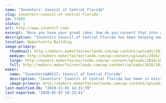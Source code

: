 ```yaml
---
name: "Inventors' Council of Central Florida"
slug: inventors-council-of-central-florida
id: 37085
status: 1
url: http://www.inventcf.com/
excerpt: "Once you have your great idea, how do you convert that into a product?  Inventors' Council of Central Florida offers free guidance to help you navigate the product development world.  Participate in market surveys which will define future products and WIN PRIZES.  Come to one of our meetings on the first Saturday of each month."
description: "Inventors Council of Central Florida has been helping new inventors for over 42 years.  Once you have your great idea, how do you convert that into a product?  ICCF offers free guidance to help you navigate the product development world.  Come to one of our meetings on the first Saturday of each month at FamiLAB in Longwood or the National Entrepreneur's Center in Orlando Fashion Square."
location: Opportunity Building
image-primary:
  thumbnail: http://makers.makerfaireorlando.com/wp-content/uploads/2016/10/ICCF-Poster-48x24-1.jpg
  medium: http://makers.makerfaireorlando.com/wp-content/uploads/2016/10/ICCF-Poster-48x24-1.jpg
  large: http://makers.makerfaireorlando.com/wp-content/uploads/2016/10/ICCF-Poster-48x24-1.jpg
  full: http://makers.makerfaireorlando.com/wp-content/uploads/2016/10/ICCF-Poster-48x24-1.jpg
maker:
  name: "Inventors&#8217; Council of Central Florida"
  description: "Inventors' Council of Central Florida has been in existence for over 40 years.  We offer free information and support to inventors of all ages to help them determine the next step in the development of their ideas."
  image-primary: http://makers.makerfaireorlando.com/wp-content/uploads/2015/05/20140914-023-OMF-ICCF-S.jpg
last-modified-db: "2019-11-01 14:31:39"
last-exported: "2020-05-07 10:33:41"
---
```

